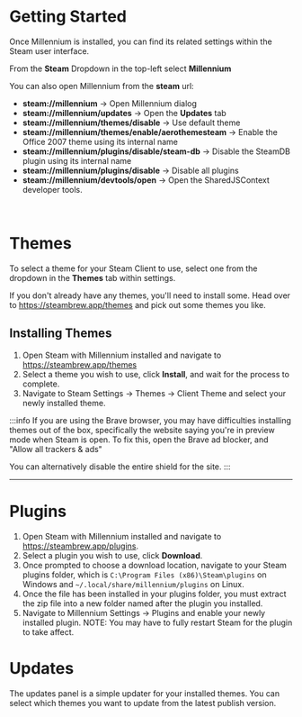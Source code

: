 # Getting Started

Once Millennium is installed, you can find its related settings within the Steam user interface.

From the **Steam** Dropdown in the top-left select **Millennium**

You can also open Millennium from the **steam** url:

-   **steam://millennium** -> Open Millennium dialog
-   **steam://millennium/updates** -> Open the **Updates** tab
-   **steam://millennium/themes/disable** -> Use default theme
-   **steam://millennium/themes/enable/aerothemesteam** -> Enable the Office 2007 theme using its internal name
-   **steam://millennium/plugins/disable/steam-db** -> Disable the SteamDB plugin using its internal name
-   **steam://millennium/plugins/disable** -> Disable all plugins
-   **steam://millennium/devtools/open** -> Open the SharedJSContext developer tools.

&nbsp;

# Themes

To select a theme for your Steam Client to use, select one from the dropdown in the **Themes** tab within settings.

If you don't already have any themes, you'll need to install some. Head over to https://steambrew.app/themes and pick out some themes you like.

## Installing Themes

1. Open Steam with Millennium installed and navigate to https://steambrew.app/themes
1. Select a theme you wish to use, click **Install**, and wait for the process to complete.
1. Navigate to Steam Settings -> Themes -> Client Theme and select your newly installed theme.

:::info
If you are using the Brave browser, you may have difficulties installing themes out of the box, specifically the website saying you're in preview mode when Steam is open. To fix this, open the Brave ad blocker, and "Allow all trackers & ads"

You can alternatively disable the entire shield for the site.
:::

---

# Plugins

1. Open Steam with Millennium installed and navigate to https://steambrew.app/plugins.
2. Select a plugin you wish to use, click **Download**.
3. Once prompted to choose a download location, navigate to your Steam plugins folder, which is `C:\Program Files (x86)\Steam\plugins` on Windows and `~/.local/share/millennium/plugins` on Linux.
4. Once the file has been installed in your plugins folder, you must extract the zip file into a new folder named after the plugin you installed.
5. Navigate to Millennium Settings -> Plugins and enable your newly installed plugin. NOTE: You may have to fully restart Steam for the plugin to take affect.

# Updates

The updates panel is a simple updater for your installed themes. You can select which themes you want to update from the latest publish version.
